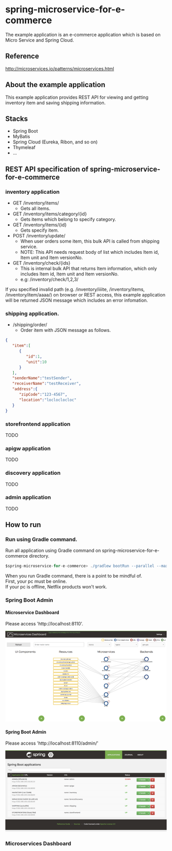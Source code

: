 # spring-microservice-for-e-commerce
The example application is an e-commerce application which is based on Micro Service and Spring Cloud.

## Reference
http://microservices.io/patterns/microservices.html

## About the example application
This example application provides REST API for viewing and getting inventory item and saving shipping information.

## Stacks
- Spring Boot
- MyBatis
- Spring Cloud (Eureka, Ribon, and so on)
- Thymeleaf
- ...

## REST API specification of spring-microservice-for-e-commerce

### inventory application

- GET /inventory/items/
  + Gets all items.
- GET /inventory/items/category/{id}
  + Gets items which belong to specify category.
- GET /inventory/items/{id}
  + Gets specify item.
- POST /inventory/update/
  + When user orders some item, this bulk API is called from shipping service.
  + NOTE: This API needs request body of list  which includes Item id, Item unit and Item versionNo.
- GET /inventory/check/{ids}
  + This is internal bulk API that returns Item information, which only includes Item id, Item unit and Item versionNo.
  + e.g: /inventory/check/1,2,3/

If you specified invalid path (e.g. /inventory/iiiite, /inventory/items, /inventory/item/aaaa/) on browser or REST access,
this example application will be returned JSON message which includes an error infomation.

### shipping application.

- /shipping/order/
  + Order item with JSON message as follows.
  
```json
{  
   "item":[  
      {  
         "id":1,
         "unit":10
      }
   ],
   "senderName":"testSender",
   "receiverName":"testReceiver",
   "address":{  
      "zipCode":"123-4567",
      "location":"locloclocloc"
   }
}
```

### storefrontend application

TODO

### apigw application

TODO

### discovery application

TODO

### admin application

TODO

## How to run

### Run using Gradle command.
Run all application using Gradle command on spring-microservice-for-e-commerce directory.
```gradle
$spring-microservice-for-e-commerce> ./gradlew bootRun --parallel --max-workers=6
```

When you run Gradle command, there is a point to be mindful of.  
First, your pc must be online.  
If your pc is offline, Netflix products won't work.

### Spring Boot Admin

#### Microservice Dashboard

Please access 'http://localhost:8110'.

![Microservice Dashboard](./screenshots/microservicedashboard.png)

#### Spring Boot Admin

Please access 'http://localhost:8110/admin/'

![Spring Boot Admin](./screenshots/bootadmin.png)

### Microservices Dashboard


